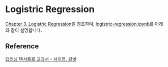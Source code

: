 # Logistric Regression

[Chapter 3. Logistric Regression](https://github.com/gilbutITbook/080263/blob/master/chap3/python_3%EC%9E%A5.ipynb)을 참조하여, [logistric-regression.ipynb](https://github.com/kyopark2014/ML-Algorithms/blob/main/dl-textbook/logistric-regression/logistric-regression.ipynb)를 아래와 같이 설명합니다. 




## Reference 

[딥러닝 텐서플로 교과서 - 서지영, 길벗](https://github.com/gilbutITbook/080263)
